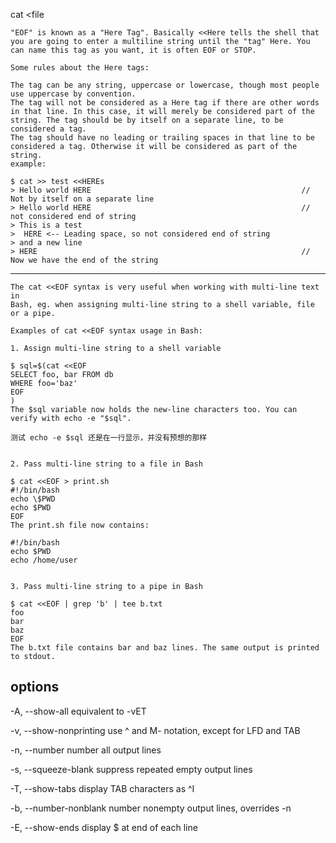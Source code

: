 cat <<EOF >file

```
"EOF" is known as a "Here Tag". Basically <<Here tells the shell that you are going to enter a multiline string until the "tag" Here. You can name this tag as you want, it is often EOF or STOP.

Some rules about the Here tags:

The tag can be any string, uppercase or lowercase, though most people use uppercase by convention.
The tag will not be considered as a Here tag if there are other words in that line. In this case, it will merely be considered part of the string. The tag should be by itself on a separate line, to be considered a tag.
The tag should have no leading or trailing spaces in that line to be considered a tag. Otherwise it will be considered as part of the string.
example:

$ cat >> test <<HEREs
> Hello world HERE                                               // Not by itself on a separate line
> Hello world HERE                                               // not considered end of string
> This is a test
>  HERE <-- Leading space, so not considered end of string
> and a new line
> HERE                                                           // Now we have the end of the string
```


---


``` 
The cat <<EOF syntax is very useful when working with multi-line text in
Bash, eg. when assigning multi-line string to a shell variable, file or a pipe.

Examples of cat <<EOF syntax usage in Bash:

1. Assign multi-line string to a shell variable

$ sql=$(cat <<EOF
SELECT foo, bar FROM db
WHERE foo='baz'
EOF
)
The $sql variable now holds the new-line characters too. You can verify with echo -e "$sql".

测试 echo -e $sql 还是在一行显示，并没有预想的那样


2. Pass multi-line string to a file in Bash

$ cat <<EOF > print.sh
#!/bin/bash
echo \$PWD
echo $PWD
EOF
The print.sh file now contains:

#!/bin/bash
echo $PWD
echo /home/user


3. Pass multi-line string to a pipe in Bash

$ cat <<EOF | grep 'b' | tee b.txt
foo
bar
baz
EOF
The b.txt file contains bar and baz lines. The same output is printed to stdout.
```



## options

-A, --show-all
    equivalent to -vET

-v, --show-nonprinting
    use ^ and M- notation, except for LFD and TAB

-n, --number
    number all output lines

-s, --squeeze-blank
    suppress repeated empty output lines

-T, --show-tabs
    display TAB characters as ^I

-b, --number-nonblank
    number nonempty output lines, overrides -n

-E, --show-ends
    display $ at end of each line




